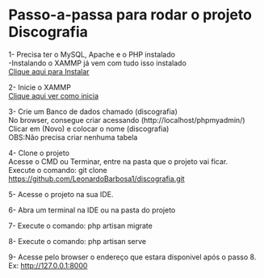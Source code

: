# Passo-a-passa para rodar o projeto Discografia


1- Precisa ter o MySQL, Apache e o PHP instalado <br>
    -Instalando o XAMMP já vem com tudo isso instalado<br>
    <a href="https://packagist.org/packages/laravel/framework">Clique aqui para Instalar</a><br>


2- Inicie o XAMMP<br>
    <a href="https://packagist.org/packages/laravel/framework">Clique aqui ver como inicia</a><br>

3- Crie um Banco de dados chamado (discografia)<br>
    No browser, consegue criar acessando (http://localhost/phpmyadmin/)<br>
    Clicar em (Novo) e colocar o nome (discografia)<br>
    OBS:Não precisa criar nenhuma tabela

4- Clone o projeto <br>
    Acesse o CMD ou Terminar, entre na pasta que o projeto vai ficar. <br>
    Execute o comando: git clone https://github.com/LeonardoBarbosa1/discografia.git

5- Acesse o projeto na sua IDE.

6- Abra um terminal na IDE ou na pasta do projeto

7- Execute o comando: php artisan migrate

8- Execute o comando: php artisan serve

9- Acesse pelo browser o endereço que estara disponivel após o passo 8.
    Ex: http://127.0.0.1:8000


